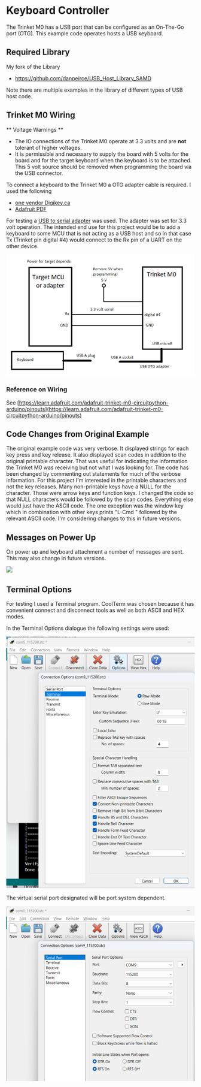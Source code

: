 # Keyboard Controller

The Trinket M0 has a USB port that can be configured as an On-The-Go port (OTG). This example code
operates hosts a USB keyboard.

## Required Library

My fork of the Library

* https://github.com/danpeirce/USB_Host_Library_SAMD

Note there are multiple examples in the library of different types of USB host code.  

## Trinket M0 Wiring

** Voltage Warnings **

* The IO connections of the Trinket M0 operate at 3.3 volts and are __not__
  tolerant of higher voltages.
* It is permissible and necessary to supply the board with 5 volts for the board and for the target keyboard when the
  keyboard is to be attached. This 5 volt source should be removed when programming the board via the USB connector.
  
To connect a keyboard to the Trinket M0 a OTG adapter cable is required.   I used the following

* [one vendor Digikey.ca](https://www.digikey.ca/en/products/detail/adafruit-industries-llc/1099/5875794)
* [Adafruit PDF](https://media.digikey.com/pdf/Data%20Sheets/Adafruit%20PDFs/1099_Web.pdf)

For testing a [USB to serial adapter](https://www.solarbotics.com/product/39240/) was used. The adapter was set for 3.3 volt operation. The intended 
end use for this project would be to add a keyboard to some MCU that is not acting as a USB host and so in that case Tx (Trinket pin digital #4) 
would connect to the Rx pin of a UART on the other device.

![](img/wiringM0.png)   
  
### Reference on Wiring

See 
[https://learn.adafruit.com/adafruit-trinket-m0-circuitpython-arduino/pinouts](https://learn.adafruit.com/adafruit-trinket-m0-circuitpython-arduino/pinouts)

## Code Changes from Original Example 

The original example code was very verbose. It displayed strings for each key press and key release. It also displayed scan codes in addition to the 
original printable character. That was useful for indicating the information the Trinket M0 was receiving but not what I was looking for.
The code has been changed by commenting out statements for much of the verbose information. For this project I'm interested in the printable 
characters and not the key releases. Many non-printable keys have a NULL for the character. Those were arrow keys and function keys. I changed the code
so that NULL characters would be followed by the scan codes. Everything else would just have the ASCII code. The one exception was the window
key which in combination with other keys prints "L-Cmd " followed by the relevant ASCII code. I'm considering changes to this in future versions.

## Messages on Power Up

On power up and keyboard attachment a number of messages are sent. This may also change in future versions.

![](attach_keyboard.png)

## Terminal Options

For testing I used a Terminal program. CoolTerm was chosen because it has convenient connect and disconnect tools as well as both ASCII and HEX modes.

In the Terminal Options dialogue the following settings were used:

![](img/CoolTerm_term_op.png) 

The virtual serial port designated will be port system dependent.

![](img/CoolTerm_conn_op.png)
